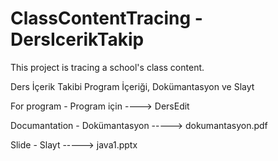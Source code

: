 # ClassContentTracing - DersIcerikTakip


This project is tracing a school's class content. 

Ders İçerik Takibi Program İçeriği, Dokümantasyon ve Slayt


For program - Program için ----> DersEdit



Documantation - Dokümantasyon -----> dokumantasyon.pdf



Slide - Slayt -----> java1.pptx
